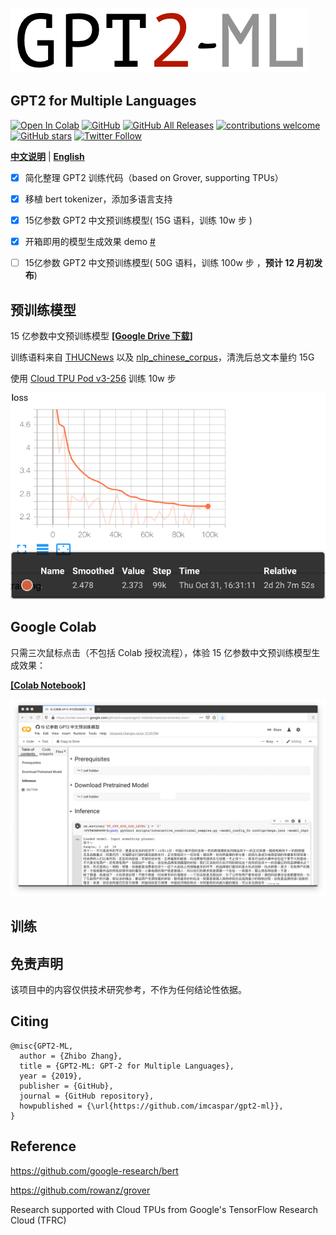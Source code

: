![gpt2-ml](./.github/logo.png)
## **GPT2** for **M**ultiple **L**anguages

[![Open In Colab](https://colab.research.google.com/assets/colab-badge.svg)](https://colab.research.google.com/github/imcaspar/gpt2-ml/blob/master/pretrained_model_demo.ipynb)
[![GitHub](https://img.shields.io/github/license/imcaspar/gpt2-ml)](https://github.com/imcaspar/gpt2-ml)
[![GitHub All Releases](https://img.shields.io/github/downloads/imcaspar/gpt2-ml/total)](https://github.com/imcaspar/gpt2-ml/releases)
[![contributions welcome](https://img.shields.io/badge/contributions-welcome-brightgreen.svg?style=flat)](https://github.com/imcaspar/gpt2-ml/issues)
[![GitHub stars](https://img.shields.io/github/stars/imcaspar/gpt2-ml?style=social)](https://github.com/imcaspar/gpt2-ml)
[![Twitter Follow](https://img.shields.io/twitter/follow/imcaspar?style=social)](https://twitter.com/intent/follow?screen_name=imcaspar)

[**中文说明**](./README_CN.md) | [**English**](./README.md)

- [x] 简化整理 GPT2 训练代码（based on Grover, supporting TPUs）
- [x] 移植 bert tokenizer，添加多语言支持
- [x] 15亿参数 GPT2 中文预训练模型( 15G 语料，训练 10w 步 )
- [x] 开箱即用的模型生成效果 demo [#](https://github.com/imcaspar/gpt2-ml#google-colab)
- [ ] 15亿参数 GPT2 中文预训练模型( 50G 语料，训练 100w 步 ，**预计 12 月初发布**)


## 预训练模型
15 亿参数中文预训练模型 [**[Google Drive 下载]**](https://drive.google.com/open?id=1n_5-tgPpQ1gqbyLPbP1PwiFi2eo7SWw_)

训练语料来自 [THUCNews](http://thuctc.thunlp.org/#%E4%B8%AD%E6%96%87%E6%96%87%E6%9C%AC%E5%88%86%E7%B1%BB%E6%95%B0%E6%8D%AE%E9%9B%86THUCNews) 以及 [nlp_chinese_corpus](https://github.com/brightmart/nlp_chinese_corpus)，清洗后总文本量约 15G 

使用 [Cloud TPU Pod v3-256](https://cloud.google.com/tpu/docs/types-zones#types) 训练 10w 步

![loss](./.github/loss.png)


## Google Colab
只需三次鼠标点击（不包括 Colab 授权流程），体验 15 亿参数中文预训练模型生成效果：

[**[Colab Notebook]**](https://colab.research.google.com/github/imcaspar/gpt2-ml/blob/master/pretrained_model_demo.ipynb)

<img src="./.github/demo.png" width="640">

## 训练

## 免责声明
该项目中的内容仅供技术研究参考，不作为任何结论性依据。

## Citing

```
@misc{GPT2-ML,
  author = {Zhibo Zhang},
  title = {GPT2-ML: GPT-2 for Multiple Languages},
  year = {2019},
  publisher = {GitHub},
  journal = {GitHub repository},
  howpublished = {\url{https://github.com/imcaspar/gpt2-ml}},
}
```

## Reference
https://github.com/google-research/bert

https://github.com/rowanz/grover

Research supported with Cloud TPUs from Google's TensorFlow Research Cloud (TFRC)